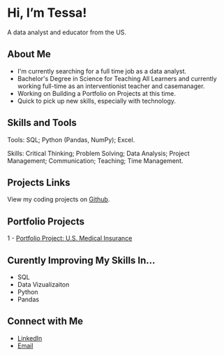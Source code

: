# Hi, I’m Tessa!
A data analyst and educator from the US.

## About Me
- I'm currently searching for a full time job as a data analyst.
- Bachelor's Degree in Science for Teaching All Learners and currently working full-time as an interventionist teacher and casemanager.
- Working on Building a Portfolio on Projects at this time. 
- Quick to pick up new skills, especially with technology. 

## Skills and Tools
Tools: SQL; Python (Pandas, NumPy); Excel.

Skills: Critical Thinking; Problem Solving; Data Analysis; Project Management; Communication; Teaching; Time Management.

## Projects Links
View my coding projects on [Github](https://github.com/tessa1293).

## Portfolio Projects
1 - [Portfolio Project: U.S. Medical Insurance](https://github.com/tessa1293/Portfolio-Project-U.S.-Medical-Insurance)

## Curently Improving My Skills In...
- SQL
- Data Vizualizaiton 
- Python
- Pandas

## Connect with Me
- [LinkedIn](https://www.linkedin.com/in/tessalipford/)
- [Email](tessa1293@gmail.com)
